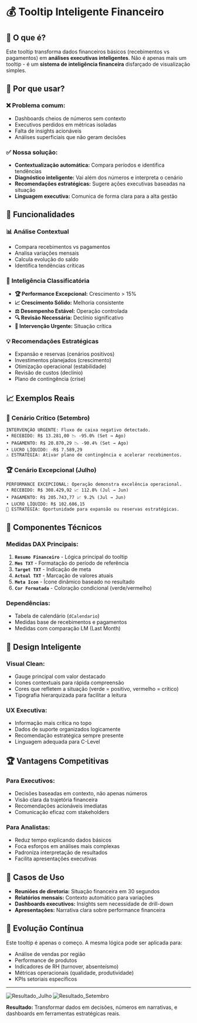 # 💰 Tooltip Inteligente Financeiro

## 🎯 O que é?

Este tooltip transforma dados financeiros básicos (recebimentos vs pagamentos) em **análises executivas inteligentes**. Não é apenas mais um tooltip - é um **sistema de inteligência financeira** disfarçado de visualização simples.

## 🚀 Por que usar?

### ❌ **Problema comum:**
- Dashboards cheios de números sem contexto
- Executivos perdidos em métricas isoladas
- Falta de insights acionáveis
- Análises superficiais que não geram decisões

### ✅ **Nossa solução:**
- **Contextualização automática:** Compara períodos e identifica tendências
- **Diagnóstico inteligente:** Vai além dos números e interpreta o cenário
- **Recomendações estratégicas:** Sugere ações executivas baseadas na situação
- **Linguagem executiva:** Comunica de forma clara para a alta gestão

## 🎯 Funcionalidades

### 📊 **Análise Contextual**
- Compara recebimentos vs pagamentos
- Analisa variações mensais
- Calcula evolução do saldo
- Identifica tendências críticas

### 🧠 **Inteligência Classificatória**
- **🏆 Performance Excepcional:** Crescimento > 15%
- **📈 Crescimento Sólido:** Melhoria consistente
- **⚖️ Desempenho Estável:** Operação controlada
- **🔍 Revisão Necessária:** Declínio significativo
- **🚨 Intervenção Urgente:** Situação crítica

### 💡 **Recomendações Estratégicas**
- Expansão e reservas (cenários positivos)
- Investimentos planejados (crescimento)
- Otimização operacional (estabilidade)
- Revisão de custos (declínio)
- Plano de contingência (crise)

## 📈 Exemplos Reais

### 🚨 **Cenário Crítico** (Setembro)
```
INTERVENÇÃO URGENTE: Fluxo de caixa negativo detectado.
• RECEBIDO: R$ 13.281,00 📉 -95.0% (Set → Ago)
• PAGAMENTO: R$ 20.870,29 📉 -90.4% (Set → Ago)
• LUCRO LÍQUIDO: -R$ 7.589,29
⚠️ ESTRATÉGIA: Ativar plano de contingência e acelerar recebimentos.
```

### 🏆 **Cenário Excepcional** (Julho)
```
PERFORMANCE EXCEPCIONAL: Operação demonstra excelência operacional.
• RECEBIDO: R$ 308.429,92 📈 112.8% (Jul → Jun)
• PAGAMENTO: R$ 205.743,77 📈 9.2% (Jul → Jun)
• LUCRO LÍQUIDO: R$ 102.686,15
💼 ESTRATÉGIA: Oportunidade para expansão ou reservas estratégicas.
```

## 🔧 Componentes Técnicos

### **Medidas DAX Principais:**
1. **`Resumo Financeiro`** - Lógica principal do tooltip
2. **`Mes TXT`** - Formatação do período de referência
3. **`Target TXT`** - Indicação de meta
4. **`Actual TXT`** - Marcação de valores atuais
5. **`Meta Icon`** - Ícone dinâmico baseado no resultado
6. **`Cor Formatada`** - Coloração condicional (verde/vermelho)

### **Dependências:**
- Tabela de calendário (`dCalendario`)
- Medidas base de recebimentos e pagamentos
- Medidas com comparação LM (Last Month)

## 🎨 Design Inteligente

### **Visual Clean:**
- Gauge principal com valor destacado
- Ícones contextuais para rápida compreensão
- Cores que refletem a situação (verde = positivo, vermelho = crítico)
- Tipografia hierarquizada para facilitar a leitura

### **UX Executiva:**
- Informação mais crítica no topo
- Dados de suporte organizados logicamente
- Recomendação estratégica sempre presente
- Linguagem adequada para C-Level

## 🏆 Vantagens Competitivas

### **Para Executivos:**
- Decisões baseadas em contexto, não apenas números
- Visão clara da trajetória financeira
- Recomendações acionáveis imediatas
- Comunicação eficaz com stakeholders

### **Para Analistas:**
- Reduz tempo explicando dados básicos
- Foca esforços em análises mais complexas
- Padroniza interpretação de resultados
- Facilita apresentações executivas

## 💼 Casos de Uso

- **Reuniões de diretoria:** Situação financeira em 30 segundos
- **Relatórios mensais:** Contexto automático para variações
- **Dashboards executivos:** Insights sem necessidade de drill-down
- **Apresentações:** Narrativa clara sobre performance financeira

## 🔄 Evolução Contínua

Este tooltip é apenas o começo. A mesma lógica pode ser aplicada para:
- Análise de vendas por região
- Performance de produtos
- Indicadores de RH (turnover, absenteísmo)
- Métricas operacionais (qualidade, produtividade)
- KPIs setoriais específicos

---

![Resultado_Julho](https://imgur.com/8H82vWp.png)  ![Resultado_Setembro](https://imgur.com/4yMBqlz.png)  

**Resultado:** Transformar dados em decisões, números em narrativas, e dashboards em ferramentas estratégicas reais.




